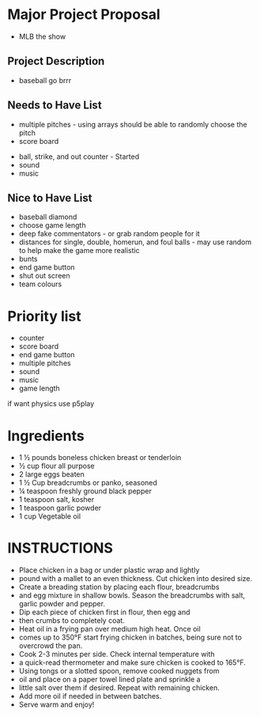 # Major Project Proposal

- MLB the show

## Project Description

- baseball go brrr

## Needs to Have List

<!-- - different hitting power - keybinds to determine power - DONE -->
<!-- - strike zone - DONE-->
- multiple pitches - using arrays should be able to randomly choose the pitch
- score board
<!-- - harder hittering power is harder to hit the ball with - DONE -->
- ball, strike, and out counter - Started 
- sound
- music

## Nice to Have List

- baseball diamond
- choose game length
- deep fake commentators - or grab random people for it
- distances for single, double, homerun, and foul balls - may use random to help make the game more realistic
- bunts
- end game button
- shut out screen
- team colours

# Priority list

- counter
- score board
- end game button
- multiple pitches
- sound
- music
- game length


if want physics use p5play


# Ingredients 
- 1 ½ pounds boneless chicken breast or tenderloin
- ½ cup flour all purpose
- 2 large eggs beaten
- 1 ½ Cup breadcrumbs or panko, seasoned
- ¼ teaspoon freshly ground black pepper
- 1 teaspoon salt, kosher
- 1 teaspoon garlic powder
- 1 cup Vegetable oil

# INSTRUCTIONS
 
- Place chicken in a bag or under plastic wrap and lightly 
- pound with a mallet to an even thickness. Cut chicken into desired size.
- Create a breading station by placing each flour, breadcrumbs
- and egg mixture in shallow bowls. Season the breadcrumbs with salt, garlic powder and pepper.
- Dip each piece of chicken first in flour, then egg and 
- then crumbs to completely coat.
- Heat oil in a frying pan over medium high heat. Once oil 
- comes up to 350°F start frying chicken in batches, being sure not to overcrowd the pan.
- Cook 2-3 minutes per side. Check internal temperature with 
- a quick-read thermometer and make sure chicken is cooked to 165°F.
- Using tongs or a slotted spoon, remove cooked nuggets from
- oil and place on a paper towel lined plate and sprinkle a
- little salt over them if desired. Repeat with remaining chicken.
- Add more oil if needed in between batches.
- Serve warm and enjoy!